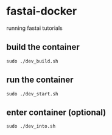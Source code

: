 # fastai-docker
running fastai tutorials
## build the container
`sudo ./dev_build.sh`
## run the container
`sudo ./dev_start.sh`
## enter container (optional)
`sudo ./dev_into.sh`
